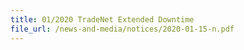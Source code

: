 ```yaml
---
title: 01/2020 TradeNet Extended Downtime   
file_url: /news-and-media/notices/2020-01-15-n.pdf
---
```

